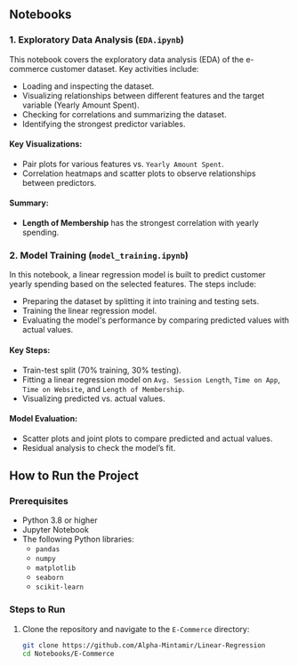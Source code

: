 
## Notebooks

### 1. Exploratory Data Analysis (`EDA.ipynb`)

This notebook covers the exploratory data analysis (EDA) of the e-commerce customer dataset. Key activities include:
- Loading and inspecting the dataset.
- Visualizing relationships between different features and the target variable (Yearly Amount Spent).
- Checking for correlations and summarizing the dataset.
- Identifying the strongest predictor variables.

#### Key Visualizations:
- Pair plots for various features vs. `Yearly Amount Spent`.
- Correlation heatmaps and scatter plots to observe relationships between predictors.

#### Summary:
- **Length of Membership** has the strongest correlation with yearly spending.

### 2. Model Training (`model_training.ipynb`)

In this notebook, a linear regression model is built to predict customer yearly spending based on the selected features. The steps include:
- Preparing the dataset by splitting it into training and testing sets.
- Training the linear regression model.
- Evaluating the model's performance by comparing predicted values with actual values.

#### Key Steps:
- Train-test split (70% training, 30% testing).
- Fitting a linear regression model on `Avg. Session Length`, `Time on App`, `Time on Website`, and `Length of Membership`.
- Visualizing predicted vs. actual values.

#### Model Evaluation:
- Scatter plots and joint plots to compare predicted and actual values.
- Residual analysis to check the model’s fit.

## How to Run the Project

### Prerequisites

- Python 3.8 or higher
- Jupyter Notebook
- The following Python libraries:
  - `pandas`
  - `numpy`
  - `matplotlib`
  - `seaborn`
  - `scikit-learn`

### Steps to Run

1. Clone the repository and navigate to the `E-Commerce` directory:
   ```bash
   git clone https://github.com/Alpha-Mintamir/Linear-Regression
   cd Notebooks/E-Commerce
